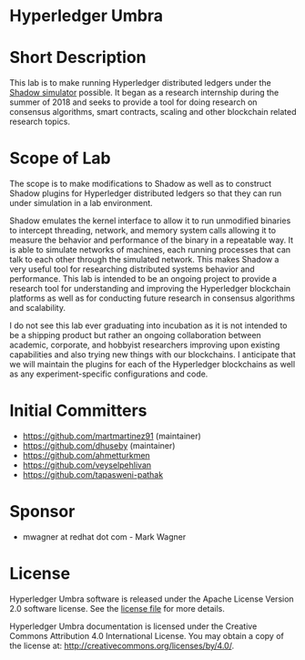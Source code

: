 # Hyperledger Umbra

# Short Description
This lab is to make running Hyperledger distributed ledgers under the
[Shadow simulator](https://github.com/shadow/shadow) possible. It began as a
research internship during the summer of 2018 and seeks to provide a tool for
doing research on consensus algorithms, smart contracts, scaling and other
blockchain related research topics.

# Scope of Lab
The scope is to make modifications to Shadow as well as to construct Shadow
plugins for Hyperledger distributed ledgers so that they can run under
simulation in a lab environment.

Shadow emulates the kernel interface to allow it to run unmodified binaries
to intercept threading, network, and memory system calls allowing it to
measure the behavior and performance of the binary in a repeatable way. It
is able to simulate networks of machines, each running processes that can talk
to each other through the simulated network. This makes Shadow a very useful
tool for researching distributed systems behavior and performance. This lab
is intended to be an ongoing project to provide a research tool for 
understanding and improving the Hyperledger blockchain platforms as well as
for conducting future research in consensus algorithms and scalability.

I do not see this lab ever graduating into incubation as it is not intended to
be a shipping product but rather an ongoing collaboration between academic,
corporate, and hobbyist researchers improving upon existing capabilities and 
also trying new things with our blockchains. I anticipate that we will maintain
the plugins for each of the Hyperledger blockchains as well as any
experiment-specific configurations and code.

# Initial Committers
- https://github.com/martmartinez91 (maintainer)
- https://github.com/dhuseby (maintainer)
- https://github.com/ahmetturkmen
- https://github.com/veyselpehlivan
- https://github.com/tapasweni-pathak

# Sponsor
- mwagner at redhat dot com - Mark Wagner

# License

Hyperledger Umbra software is released under the Apache License
Version 2.0 software license. See the [license file](LICENSE) for more details.

Hyperledger Umbra documentation is licensed under the Creative
Commons Attribution 4.0 International License. You may obtain a copy of the
license at: http://creativecommons.org/licenses/by/4.0/.
